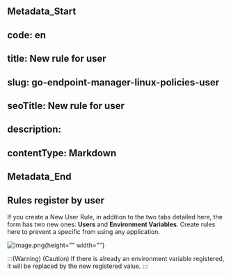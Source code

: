 ## Metadata_Start 
## code: en
## title: New rule for user 
## slug: go-endpoint-manager-linux-policies-user 
## seoTitle: New rule for user 
## description:  
## contentType: Markdown 
## Metadata_End
## Rules register by user

If you create a New User Rule, in addition to the two tabs detailed here, the form has two new ones: **Users** and **Environment Variables**. Create rules here to prevent a specific from using any application.

![image.png](https://cdn.document360.io/5a1d58df-64ce-42a2-8b23-688477d32f33/Images/Documentation/image-FB0UGD9D.png){height="" width=""}

:::(Warning) (Caution)
If there is already an environment variable registered, it will be replaced by the new registered value.
:::
